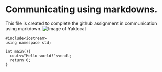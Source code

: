 # Communicating using markdowns.

This file is created to complete the github assignment in communication using markdown.
![Image of Yaktocat](https://octodex.github.com/images/yaktocat.png)

```
#include<iostream>
using namespace std;

int main(){
  cout<<"Hello world!"<<endl;
  return 0;
}
```
